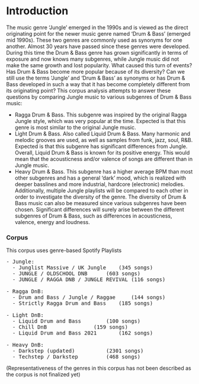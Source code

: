 # Introduction
The music genre ‘Jungle’ emerged in the 1990s and is viewed as the direct originating point for the newer music genre named ‘Drum & Bass’ (emerged mid 1990s). These two genres are commonly used as synonyms for one another. Almost 30 years have passed since these genres were developed. During this time the Drum & Bass genre has grown significantly in terms of exposure and now knows many subgenres, while Jungle music did not make the same growth and lost popularity. What caused this turn of events? Has Drum & Bass become more popular because of its diversity? Can we still use the terms ‘Jungle’ and ‘Drum & Bass’ as synonyms or has Drum & Bass developed in such a way that it has become completely different from its originating point?
This corpus analysis attempts to answer these questions by comparing Jungle music to various subgenres of Drum & Bass music:
- Ragga Drum & Bass. This subgenre was inspired by the original Ragga Jungle style, which was very popular at the time. Expected is that this genre is most similar to the original Jungle music.
- Light Drum & Bass. Also called Liquid Drum & Bass. Many harmonic and melodic grooves are used, as well as samples from funk, jazz, soul, R&B. Expected is that this subgenre has significant differences from Jungle. Overall, Liquid Drum & Bass is known for its positive energy. This would mean that the acousticness and/or valence of songs are different than in Jungle music.
- Heavy Drum & Bass. This subgenre has a higher average BPM than most other subgenres and has a general ‘dark’ mood, which is realized with deeper basslines and more industrial, hardcore (electronic) melodies. 
Additionally, multiple Jungle playlists will be compared to each other in order to investigate the diversity of the genre. The diversity of Drum & Bass music can also be measured since various subgenres have been chosen. Significant differences will surely arise between the different subgenres of Drum & Bass, such as differences in acousticness, valence, energy and loudness.

### Corpus
This corpus uses genre-based Spotify Playlists
<pre>
- Jungle:
  - Junglist Massive / UK Jungle 	(345 songs)
  - JUNGLE / OLDSCHOOL DNB 		(603 songs)
  - JUNGLE / RAGGA DNB / JUNGLE REVIVAL (116 songs)
  
- Ragga DnB: 
  - Drum and Bass / Jungle / Raggae 	(144 songs)
  - Strictly Ragga Drum and Bass	(185 songs)
  
- Light DnB:
  - Liquid Drum and Bass 		(100 songs)
  - Chill DnB 				(159 songs)
  - Liquid Drum and Bass 2021 		(162 songs)
  
- Heavy DnB:
  - Darkstep (updated) 			(2301 songs)
  - Techstep / Darkstep 		(468 songs)
</pre>

(Representativeness of the genres in this corpus has not been described as the corpus is not finalized yet)
